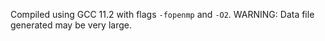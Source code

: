 Compiled using GCC 11.2 with flags ```-fopenmp``` and ```-O2```. WARNING: Data file generated may be very large.